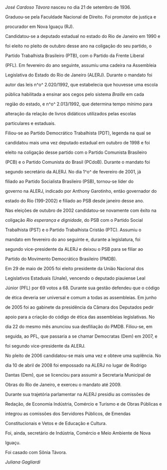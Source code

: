 

*José Cardoso Távora* nasceu no dia 21 de setembro de 1936.



Graduou-se pela Faculdade Nacional de Direito. Foi promotor de justiça e

procurador em Nova Iguaçu (RJ).



Candidatou-se a deputado estadual no estado do Rio de Janeiro em 1990 e

foi eleito no pleito de outubro desse ano na coligação do seu partido, o

Partido Trabalhista Brasileiro (PTB), com o Partido da Frente Liberal

(PFL). Em fevereiro do ano seguinte, assumiu uma cadeira na Assembleia

Legislativa do Estado do Rio de Janeiro (ALERJ). Durante o mandato foi

autor das leis n^o^ 2.020/1992, que estabelecia que houvesse uma escola

pública habilitada a ensinar aos cegos pelo sistema *Braille* em cada

região do estado, e n^o^ 2.013/1992, que determina tempo mínimo para

alteração da relação de livros didáticos utilizados pelas escolas

particulares e estaduais.



Filiou-se ao Partido Democrático Trabalhista (PDT), legenda na qual se

candidatou mais uma vez deputado estadual em outubro de 1998 e foi

eleito na coligação desse partido com o Partido Comunista Brasileiro

(PCB) e o Partido Comunista do Brasil (PCdoB). Durante o mandato foi

segundo secretário da ALERJ. No dia 1^o^ de fevereiro de 2001, já

filiado ao Partido Socialista Brasileiro (PSB), tornou-se líder do

governo na ALERJ, indicado por Anthony Garotinho, então governador do

estado do Rio (199-2002) e filiado ao PSB desde janeiro desse ano.



Nas eleições de outubro de 2002 candidatou-se novamente com êxito na

coligação *Rio esperança e dignidade*, do PSB com o Partido Social

Trabalhista (PST) e o Partido Trabalhista Cristão (PTC). Assumiu o

mandato em fevereiro do ano seguinte e, durante a legislatura, foi

segundo vice-presidente da ALERJ e deixou o PSB para se filiar ao

Partido do Movimento Democrático Brasileiro (PMDB).



Em 29 de maio de 2005 foi eleito presidente da União Nacional dos

Legislativos Estaduais (Unale), vencendo o deputado piauiense Leal

Júnior (PFL) por 69 votos a 68. Durante sua gestão defendeu que o código

de ética deveria ser universal e comum a todas as assembleias. Em junho

de 2005 foi ao gabinete da presidência da Câmara dos Deputados pedir

apoio para a criação do código de ética das assembleias legislativas. No

dia 22 do mesmo mês anunciou sua desfiliação do PMDB. Filiou-se, em

seguida, ao PFL, que passaria a se chamar Democratas (Dem) em 2007, e

foi segundo vice-presidente da ALERJ.



No pleito de 2006 candidatou-se mais uma vez e obteve uma suplência. No

dia 10 de abril de 2008 foi empossado na ALERJ no lugar de Rodrigo

Dantas (Dem), que se licenciou para assumir a Secretaria Municipal de

Obras do Rio de Janeiro, e exerceu o mandato até 2009.



Durante sua trajetória parlamentar na ALERJ presidiu as comissões de

Redação, de Economia Indústria, Comércio e Turismo e de Obras Públicas e

integrou as comissões dos Servidores Públicos, de Emendas

Constitucionais e Vetos e de Educação e Cultura.



Foi, ainda, secretário de Indústria, Comércio e Meio Ambiente de Nova

Iguaçu.



Foi casado com Sônia Távora.



*Juliana Gagliardi*



